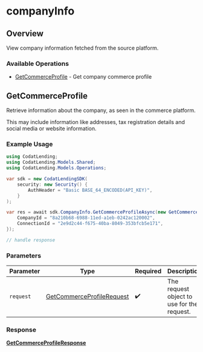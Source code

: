 # companyInfo

## Overview

View company information fetched from the source platform.

### Available Operations

* [GetCommerceProfile](#getcommerceprofile) - Get company commerce profile

## GetCommerceProfile

Retrieve information about the company, as seen in the commerce platform.

This may include information like addresses, tax registration details and social media or website information.

### Example Usage

```csharp
using CodatLending;
using CodatLending.Models.Shared;
using CodatLending.Models.Operations;

var sdk = new CodatLendingSDK(
    security: new Security() {
        AuthHeader = "Basic BASE_64_ENCODED(API_KEY)",
    }
);

var res = await sdk.CompanyInfo.GetCommerceProfileAsync(new GetCommerceProfileRequest() {
    CompanyId = "8a210b68-6988-11ed-a1eb-0242ac120002",
    ConnectionId = "2e9d2c44-f675-40ba-8049-353bfcb5e171",
});

// handle response
```

### Parameters

| Parameter                                                                         | Type                                                                              | Required                                                                          | Description                                                                       |
| --------------------------------------------------------------------------------- | --------------------------------------------------------------------------------- | --------------------------------------------------------------------------------- | --------------------------------------------------------------------------------- |
| `request`                                                                         | [GetCommerceProfileRequest](../../models/operations/GetCommerceProfileRequest.md) | :heavy_check_mark:                                                                | The request object to use for the request.                                        |


### Response

**[GetCommerceProfileResponse](../../models/operations/GetCommerceProfileResponse.md)**

